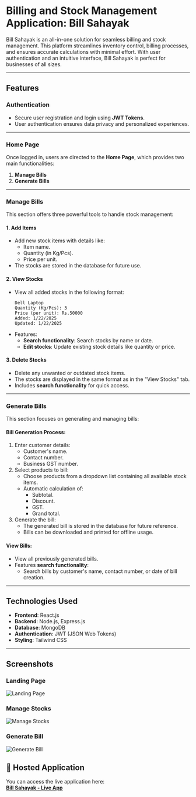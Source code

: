 
# Billing and Stock Management Application: Bill Sahayak

Bill Sahayak is an all-in-one solution for seamless billing and stock management. This platform streamlines inventory control, billing processes, and ensures accurate calculations with minimal effort. With user authentication and an intuitive interface, Bill Sahayak is perfect for businesses of all sizes.


---

## **Features**

### **Authentication**
- Secure user registration and login using **JWT Tokens**.
- User authentication ensures data privacy and personalized experiences.

---

### **Home Page**
Once logged in, users are directed to the **Home Page**, which provides two main functionalities:
1. **Manage Bills**
2. **Generate Bills**

---

### **Manage Bills**
This section offers three powerful tools to handle stock management:

#### 1. **Add Items**  
   - Add new stock items with details like:
     - Item name.
     - Quantity (in Kg/Pcs).
     - Price per unit.
   - The stocks are stored in the database for future use.

#### 2. **View Stocks**
   - View all added stocks in the following format:
     ```
     Dell Laptop
     Quantity (Kg/Pcs): 3
     Price (per unit): Rs.50000
     Added: 1/22/2025
     Updated: 1/22/2025
     ```
   - Features:
     - **Search functionality**: Search stocks by name or date.
     - **Edit stocks**: Update existing stock details like quantity or price.

#### 3. **Delete Stocks**
   - Delete any unwanted or outdated stock items.
   - The stocks are displayed in the same format as in the "View Stocks" tab.
   - Includes **search functionality** for quick access.

---

### **Generate Bills**
This section focuses on generating and managing bills:

#### **Bill Generation Process**:
1. Enter customer details:
   - Customer's name.
   - Contact number.
   - Business GST number.
2. Select products to bill:
   - Choose products from a dropdown list containing all available stock items.
   - Automatic calculation of:
     - Subtotal.
     - Discount.
     - GST.
     - Grand total.
3. Generate the bill:
   - The generated bill is stored in the database for future reference.
   - Bills can be downloaded and printed for offline usage.

#### **View Bills**:
- View all previously generated bills.
- Features **search functionality**:
  - Search bills by customer's name, contact number, or date of bill creation.

---
## **Technologies Used**
- **Frontend**: React.js
- **Backend**: Node.js, Express.js
- **Database**: MongoDB
- **Authentication**: JWT (JSON Web Tokens)
- **Styling**: Tailwind CSS

---
## Screenshots

### Landing Page
![Landing Page](https://github.com/yash2870/Bill-Sahayak/blob/main/Landing%20Page.png)

### Manage Stocks
![Manage Stocks](https://github.com/yash2870/Bill-Sahayak/blob/main/Manage%20Stocks.png)

### Generate Bill
![Generate Bill](https://github.com/yash2870/Bill-Sahayak/blob/main/Generate%20Bill.png)

## 🚀 Hosted Application

You can access the live application here:  
[**Bill Sahayak - Live App**](https://bill-sahayak.onrender.com) 
